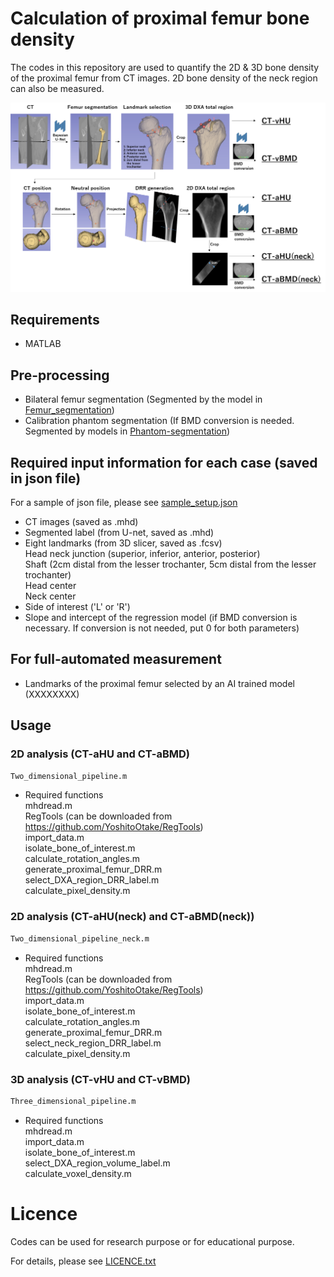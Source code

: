 # **Calculation of proximal femur bone density**

The codes in this repository are used to quantify the 2D & 3D bone density of the proximal femur from CT images.
2D bone density of the neck region can also be measured. 

<img src='fig/Flowchart.PNG' width='1000px'>

## Requirements
- MATLAB 

## Pre-processing
- Bilateral femur segmentation (Segmented by the model in [Femur_segmentation](https://github.com/keisuke-uemura/Femur_segmentation))
- Calibration phantom segmentation (If BMD conversion is needed. Segmented by models in [Phantom-segmentation](https://github.com/keisuke-uemura/CT-Intensity-Calibration-Phantom-Segmentation))

## Required input information for each case (saved in json file)
For a sample of json file, please see [sample_setup.json](/sample/sample_setup.json)
- CT images (saved as .mhd)
- Segmented label (from U-net, saved as .mhd) 
- Eight landmarks (from 3D slicer, saved as .fcsv)<dt>Head neck junction (superior, inferior, anterior, posterior)</dt> Shaft (2cm distal from the lesser trochanter, 5cm distal from the lesser trochanter)</dt>  <dt>Head center</dt> <dt>Neck center 
- Side of interest ('L' or 'R')
- Slope and intercept of the regression model (if BMD conversion is necessary. If conversion is not needed, put 0 for both parameters)

## For full-automated measurement
- Landmarks of the proximal femur selected by an AI trained model (XXXXXXXX) 

## Usage

### 2D analysis (CT-aHU and CT-aBMD)

```bash
Two_dimensional_pipeline.m
```
- Required functions <dt> mhdread.m</dt><dt>RegTools (can be downloaded from https://github.com/YoshitoOtake/RegTools)</dt>
  <dt>import_data.m</dt>
  <dt>isolate_bone_of_interest.m</dt>
  <dt>calculate_rotation_angles.m</dt>
  <dt>generate_proximal_femur_DRR.m</dt>
  <dt>select_DXA_region_DRR_label.m</dt>
  <dt>calculate_pixel_density.m</dt>

### 2D analysis (CT-aHU(neck) and CT-aBMD(neck))

```bash
Two_dimensional_pipeline_neck.m
```
- Required functions <dt> mhdread.m</dt><dt>RegTools (can be downloaded from https://github.com/YoshitoOtake/RegTools)</dt>
  <dt>import_data.m</dt>
  <dt>isolate_bone_of_interest.m</dt>
  <dt>calculate_rotation_angles.m</dt>
  <dt>generate_proximal_femur_DRR.m</dt>
  <dt>select_neck_region_DRR_label.m</dt>
  <dt>calculate_pixel_density.m</dt>


### 3D analysis (CT-vHU and CT-vBMD)
```bash
Three_dimensional_pipeline.m 
```
- Required functions <dt> mhdread.m</dt>
  <dt>import_data.m</dt>
  <dt>isolate_bone_of_interest.m</dt>
  <dt>select_DXA_region_volume_label.m</dt>
  <dt>calculate_voxel_density.m</dt>

# Licence
Codes can be used for research purpose or for educational purpose.

For details, please see [LICENCE.txt](LICENCE.txt)
